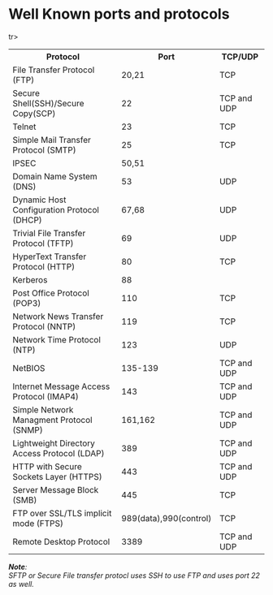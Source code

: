 # Well Known ports and protocols

<table>
<tr>
    <th style = "textalign: center">Protocol</th>
    <th style = "textalign: center"> Port </th>
    <th style = "textalign: center">TCP/UDP</th>

</tr>
<tr>
<td>File Transfer Protocol (FTP)</td> <td>20,21</td> <td>TCP</td>
</tr>
<tr>
<td>Secure Shell(SSH)/Secure Copy(SCP)</td> <td>22</td> <td>TCP and UDP</td>
</tr>
<tr>
<td>Telnet</td> <td>23</td> <td>TCP</td>
</tr>
<tr>
<td>Simple Mail Transfer Protocol (SMTP)</td> <td>25</td> <td>TCP</td>
</tr>
<tr>
<td>IPSEC</td> <td>50,51</td>
</tr>
<tr>
<td>Domain Name System (DNS)</td> <td>53</td> <td>UDP</td>
</tr>
<tr>
<td>Dynamic Host Configuration Protocol (DHCP)</td> <td>67,68</td> <td>UDP</td>
</tr>
<tr>
<td>Trivial File Transfer Protocol (TFTP)</td> <td>69</td> <td>UDP</td>
</tr>
<tr>
<td>HyperText Transfer Protocol (HTTP)</td> <td>80</td> <td>TCP</td>
</tr>
<tr>
<td>Kerberos</td> <td>88</td>
</tr>
<tr>
<td>Post Office Protocol (POP3)</td> <td>110</td> <td>TCP</td>
</tr>
<tr>
<td>Network News Transfer Protocol (NNTP)</td> <td>119</td> <td>TCP</td>
</tr>
<tr>
<td>Network Time Protocol (NTP)</td><td>123</td> <td>UDP</td>
</tr>
<tr>
<td>NetBIOS</td> <td>135-139</td> <td>TCP and UDP</td>
</tr>
<tr>
<td>Internet Message Access Protocol (IMAP4)</td> <td>143</td> <td>TCP and UDP</td>
</tr>
<tr>
<td>Simple Network Managment Protocol (SNMP)</td> <td>161,162</td> <td>TCP and UDP</td>
</tr>
<tr>
<td>Lightweight Directory Access Protocol (LDAP)</td> <td>389</td> <td>TCP and UDP</td>
</tr>
<tr>
<td>HTTP with Secure Sockets Layer (HTTPS)</td> <td>443</td> <td>TCP and UDP</td>
</tr>
tr>
<td>Server Message Block (SMB)</td> <td>445</td> <td>TCP</td>
</tr>
<tr>
<td>FTP over SSL/TLS implicit mode (FTPS)</td> <td>989(data),990(control)</td> <td>TCP</td>
</tr>
<tr>
<td>Remote Desktop Protocol</td> <td>3389</td> <td>TCP and UDP</td>
</tr>
</table>

***Note**: </br>SFTP or Secure File transfer protocl uses SSH to use FTP and uses port 22 as well.*
